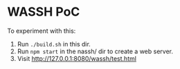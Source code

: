 # WASSH PoC

To experiment with this:

1. Run `./build.sh` in this dir.
2. Run `npm start` in the nassh/ dir to create a web server.
3. Visit http://127.0.0.1:8080/wassh/test.html
